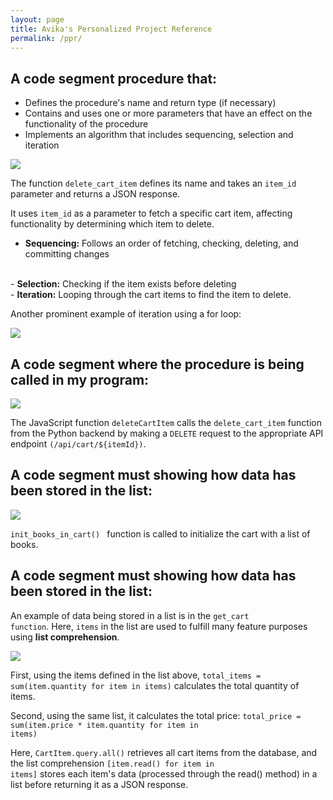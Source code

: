 ```yaml
---
layout: page
title: Avika's Personalized Project Reference 
permalink: /ppr/
---
```

## A code segment procedure that:
- Defines the procedure's name and return type (if necessary)
- Contains and uses one or more parameters that have an effect on the functionality of the procedure
- Implements an algorithm that includes sequencing, selection and iteration

<img src="{{site.baseurl}}/images/ppr1.png">

The function <code>delete_cart_item</code> defines its name and takes an <code>item_id</code> parameter and returns a JSON response.

It uses <code>item_id</code> as a parameter to fetch a specific cart item, affecting functionality by determining which item to delete. 

- <b>Sequencing:</b> Follows an order of fetching, checking, deleting, and committing changes
<br>
- <b>Selection:</b> Checking if the item exists before deleting
<br>
- <b>Iteration:</b> Looping through the cart items to find the item to delete.

Another prominent example of iteration using a for loop:

<img src="{{site.baseurl}}/images/for_loop_ex.png">

## A code segment where the procedure is being called in my program:
<img src="{{site.baseurl}}/images/ppr2.png">

The JavaScript function <code>deleteCartItem</code> calls the <code>delete_cart_item</code> function from the Python backend by making a <code>DELETE</code> request to the appropriate API endpoint <code>(/api/cart/${itemId})</code>.

## A code segment must showing how data has been stored in the list:
<img src="{{site.baseurl}}/images/ppr3.png">

<code>init_books_in_cart() </code> function is called to initialize the cart with a list of books.

## A code segment must showing how data has been stored in the list:

An example of data being stored in a list is in the <code>get_cart function</code>. Here, <code>items</code> in the list are used to fulfill many feature purposes using <b>list comprehension</b>.

<img src="{{site.baseurl}}/images/ppr4.png"> 

First, using the items defined in the list above, <code>total_items = sum(item.quantity for item in items)</code> calculates the total quantity of items.

Second, using the same list, it calculates the total price: <code>total_price = sum(item.price * item.quantity for item in items)</code>

Here, <code>CartItem.query.all()</code> retrieves all cart items from the database, and the list comprehension <code>[item.read() for item in items]</code> stores each item's data (processed through the read() method) in a list before returning it as a JSON response.

<script src="https://utteranc.es/client.js"
        repo="nighthawkcoders/portfolio_2025"
        issue-term="title"
        label="blogpost-comment"
        theme="github-light"
        crossorigin="anonymous"
        async>
</script>